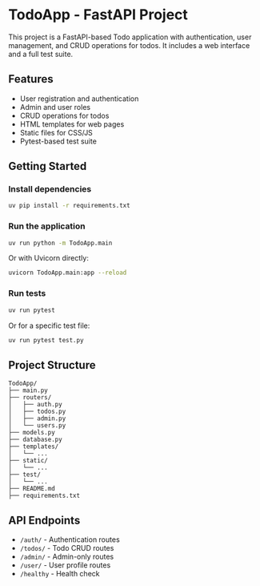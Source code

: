 # TodoApp - FastAPI Project

This project is a FastAPI-based Todo application with authentication, user management, and CRUD operations for todos. It includes a web interface and a full test suite.

## Features

- User registration and authentication
- Admin and user roles
- CRUD operations for todos
- HTML templates for web pages
- Static files for CSS/JS
- Pytest-based test suite

## Getting Started

### Install dependencies

```bash
uv pip install -r requirements.txt
```

### Run the application

```bash
uv run python -m TodoApp.main
```

Or with Uvicorn directly:

```bash
uvicorn TodoApp.main:app --reload
```

### Run tests

```bash
uv run pytest
```

Or for a specific test file:

```bash
uv run pytest test.py
```

## Project Structure

```
TodoApp/
├── main.py
├── routers/
│   ├── auth.py
│   ├── todos.py
│   ├── admin.py
│   └── users.py
├── models.py
├── database.py
├── templates/
│   └── ...
├── static/
│   └── ...
├── test/
│   └── ...
├── README.md
├── requirements.txt
```

## API Endpoints

- `/auth/` - Authentication routes
- `/todos/` - Todo CRUD routes
- `/admin/` - Admin-only routes
- `/user/` - User profile routes
- `/healthy` - Health check
